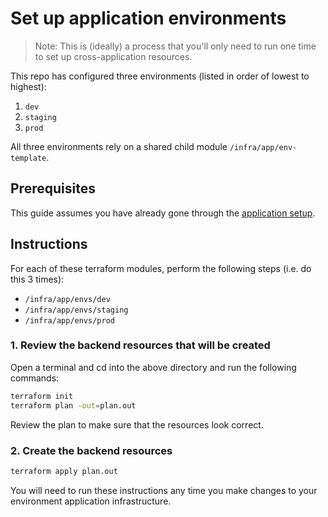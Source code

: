 # Set up application environments

> Note: This is (ideally) a process that you'll only need to run one time to set up cross-application resources.

This repo has configured three environments (listed in order of lowest to highest):

1. `dev`
2. `staging`
3. `prod`

All three environments rely on a shared child module `/infra/app/env-template`.

## Prerequisites

This guide assumes you have already gone through the [application setup](./3-set-up-app.md).

## Instructions

For each of these terraform modules, perform the following steps (i.e. do this 3 times):

- `/infra/app/envs/dev`
- `/infra/app/envs/staging`
- `/infra/app/envs/prod`

### 1. Review the backend resources that will be created

Open a terminal and cd into the above directory and run the following commands:

```bash
terraform init
terraform plan -out=plan.out
```

Review the plan to make sure that the resources look correct.

### 2. Create the backend resources

```bash
terraform apply plan.out
```

You will need to run these instructions any time you make changes to your environment application infrastructure.